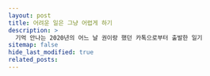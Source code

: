 ```yaml
---
layout: post
title: 어려운 일은 그냥 어렵게 하기
description: >
  기억 안나는 2020년의 어느 날 권이랑 했던 카톡으로부터 출발한 일기
sitemap: false
hide_last_modified: true
related_posts:
---
```

